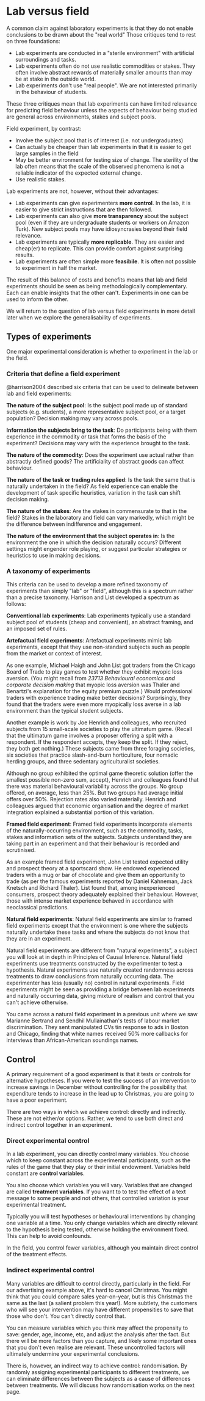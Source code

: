 # Lab versus field

A common claim against laboratory experiments is that they do not enable conclusions to be drawn about the "real world" Those critiques tend to rest on three foundations:

-   Lab experiments are conducted in a "sterile environment" with artificial surroundings and tasks.
-   Lab experiments often do not use realistic commodities or stakes. They often involve abstract rewards of materially smaller amounts than may be at stake in the outside world.
-   Lab experiments don't use "real people". We are not interested primarily in the behaviour of students.

These three critiques mean that lab experiments can have limited relevance for predicting field behaviour unless the aspects of behaviour being studied are general across environments, stakes and subject pools.

Field experiment, by contrast:

-   Involve the subject pool that is of interest (i.e. not undergraduates)
-   Can actually be cheaper than lab experiments in that it is easier to get large samples in the field
-   May be better environment for testing size of change. The sterility of the lab often means that the scale of the observed phenomena is not a reliable indicator of the expected external change.
-   Use realistic stakes.

Lab experiments are not, however, without their advantages:

-   Lab experiments can give experimenters **more control**. In the lab, it is easier to give strict instructions that are then followed.
-   Lab experiments can also give **more transparency** about the subject pool (even if they are undergraduate students or workers on Amazon Turk). New subject pools may have idiosyncrasies beyond their field relevance.
-   Lab experiments are typically **more replicable**. They are easier and cheap(er) to replicate. This can provide comfort against surprising results.
-   Lab experiments are often simple more **feasibile**. It is often not possible to experiment in half the market.

The result of this balance of costs and benefits means that lab and field experiments should be seen as being methodologically complementary. Each can enable insights that the other can't. Experiments in one can be used to inform the other.

We will return to the question of lab versus field experiments in more detail later when we explore the generalisability of experiments.

## Types of experiments

One major experimental consideration is whether to experiment in the lab or the field.

### Criteria that define a field experiment

@harrison2004 described six criteria that can be used to delineate between lab and field experiments:

**The nature of the subject pool**: Is the subject pool made up of standard subjects (e.g. students), a more representative subject pool, or a target population? Decision making may vary across pools.

**Information the subjects bring to the task**: Do participants being with them experience in the commodity or task that forms the basis of the experiment? Decisions may vary with the experience brought to the task.

**The nature of the commodity**: Does the experiment use actual rather than abstractly defined goods? The artificiality of abstract goods can affect behaviour.

**The nature of the task or trading rules applied**: Is the task the same that is naturally undertaken in the field? As field experience can enable the development of task specific heuristics, variation in the task can shift decision making.

**The nature of the stakes**: Are the stakes in commensurate to that in the field? Stakes in the laboratory and field can vary markedly, which might be the difference between indifference and engagement.

**The nature of the environment that the subject operates in**: Is the environment the one in which the decision naturally occurs? Different settings might engender role playing, or suggest particular strategies or heuristics to use in making decisions.

### A taxonomy of experiments

This criteria can be used to develop a more refined taxonomy of experiments than simply "lab" or "field", although this is a spectrum rather than a precise taxonomy. Harrison and List developed a spectrum as follows:

**Conventional lab experiments**: Lab experiments typically use a standard subject pool of students (cheap and convenient), an abstract framing, and an imposed set of rules.

**Artefactual field experiments**: Artefactual experiments mimic lab experiments, except that they use non-standard subjects such as people from the market or context of interest.

As one example, Michael Haigh and John List got traders from the Chicago Board of Trade to play games to test whether they exhibit myopic loss aversion. (You might recall from *23713 Behavioural economics and corporate decision making* that myopic loss aversion was Thaler and Benartzi's explanation for the equity premium puzzle.) Would professional traders with experience trading make better decisions? Surprisingly, they found that the traders were even more myopically loss averse in a lab environment than the typical student subjects.

Another example is work by Joe Henrich and colleagues, who recruited subjects from 15 small-scale societies to play the ultimatum game. (Recall that the ultimatum game involves a proposer offering a split with a respondent. If the respondent accepts, they keep the split. If they reject, they both get nothing.) These subjects came from three foraging societies, six societies that practice slash-and-burn horticulture, four nomadic herding groups, and three sedentary agriculturalist societies.

Although no group exhibited the optimal game theoretic solution (offer the smallest possible non-zero sum, accept), Henrich and colleagues found that there was material behavioural variability across the groups. No group offered, on average, less than 25%. But two groups had average initial offers over 50%. Rejection rates also varied materially. Henrich and colleagues argued that economic organisation and the degree of market integration explained a substantial portion of this variation.

**Framed field experiment**: Framed field experiments incorporate elements of the naturally-occurring environment, such as the commodity, tasks, stakes and information sets of the subjects. Subjects understand they are taking part in an experiment and that their behaviour is recorded and scrutinised.

As an example framed field experiment, John List tested expected utility and prospect theory at a sportscard show. He endowed experienced traders with a mug or bar of chocolate and give them an opportunity to trade (as per the famous experiments reported by Daniel Kahneman, Jack Knetsch and Richard Thaler). List found that, among inexperienced consumers, prospect theory adequately explained their behaviour. However, those with intense market experience behaved in accordance with neoclassical predictions.

**Natural field experiments**: Natural field experiments are similar to framed field experiments except that the environment is one where the subjects naturally undertake these tasks and where the subjects do not know that they are in an experiment.

Natural field experiments are different from "natural experiments", a subject you will look at in depth in Principles of Causal Inference. Natural field experiments use treatments constructed by the experimenter to test a hypothesis. Natural experiments use naturally created randomness across treatments to draw conclusions from naturally occurring data. The experimenter has less (usually no) control in natural experiments. Field experiments might be seen as providing a bridge between lab experiments and naturally occurring data, giving mixture of realism and control that you can't achieve otherwise.

You came across a natural field experiment in a previous unit where we saw Marianne Bertrand and Sendhil Mullainathan's tests of labour market discrimination. They sent manipulated CVs tin response to ads in Boston and Chicago, finding that white names received 50% more callbacks for interviews than African-American soundings names.

## Control

A primary requirement of a good experiment is that it tests or controls for alternative hypotheses. If you were to test the success of an intervention to increase savings in December without controlling for the possibility that expenditure tends to increase in the lead up to Christmas, you are going to have a poor experiment.

There are two ways in which we achieve control: directly and indirectly. These are not either/or options. Rather, we tend to use both direct and indirect control together in an experiment.

### Direct experimental control

In a lab experiment, you can directly control many variables. You choose which to keep constant across the experimental participants, such as the rules of the game that they play or their initial endowment. Variables held constant are **control variables**.

You also choose which variables you will vary. Variables that are changed are called **treatment variables**. If you want to to test the effect of a text message to some people and not others, that controlled variation is your experimental treatment.

Typically you will test hypotheses or behavioural interventions by changing one variable at a time. You only change variables which are directly relevant to the hypothesis being tested, otherwise holding the environment fixed. This can help to avoid confounds.

In the field, you control fewer variables, although you maintain direct control of the treatment effects.

### Indirect experimental control

Many variables are difficult to control directly, particularly in the field. For our advertising example above, it's hard to cancel Christmas. You might think that you could compare sales year-on-year, but is this Christmas the same as the last (a salient problem this year!). More subtlety, the customers who will see your intervention may have different propensities to save that those who don't. You can't directly control that.

You can measure variables which you think may affect the propensity to save: gender, age, income, etc, and adjust the analysis after the fact. But there will be more factors than you capture, and likely some important ones that you don't even realise are relevant. These uncontrolled factors will ultimately undermine your experimental conclusions.

There is, however, an indirect way to achieve control: randomisation. By randomly assigning experimental participants to different treatments, we can eliminate differences between the subjects as a cause of differences between treatments. We will discuss how randomisation works on the next page.